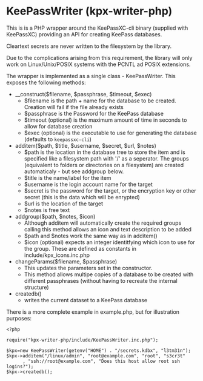 # KeePassWriter (kpx-writer-php)

This is is a PHP wrapper around the KeePassXC-cli binary (supplied with KeePassXC) providing
an API for creating KeePass databases.

Cleartext secrets are never written to the filesystem by the library.

Due to the complications arising from this requirement, the library will only work on Linux/Unix/POSIX systems with the PCNTL ad POSIX extensions.

The wrapper is implemented as a single class - KeePassWriter. This exposes the following methods:

 * __construct($filename, $passphrase, $timeout, $exec) 
   * $filename is the path + name for the database to be created. Creation will fail if the file already exists
   * $passphrase is the Password for the KeePass database
   * $timeout (optional) is the maximum amount of time in seconds to allow for database creation
   * $exec (optional) is the executable to use for generating the database (defaults to `keepassxc-cli`)
 * additem($path, $title, $username, $secret, $url, $notes)
   * $path is the location in the database tree to store the item and is specified like a filesystem path with '/' as a seperator. The groups (equivalent to folders or directories on a filesystem) are created automaticaly - but see addgroup below.
   * $title is the name/label for the item
   * $username is the login account name for the target
   * $secret is the password for the target, or the encryption key or other secret (this is the data which will be enrypted)
   * $url is the location of the target
   * $notes is free text
 * addgroup($path, $notes, $icon)
   * Although additem will automatically create the required groups calling this method allows an icon and text description to be added
   * $path and $notes work the same way as in additem()
   * $icon (optional) expects an integer identitfying which icon to use for the group. These are defined as constants in include/kpx_icons.inc.php
 * changeParams($filename, $passphrase)
   * This updates the parameters set in the constructor.
   * This method allows multipe copies of a database to be created with different passphrases (without having to recreate the internal structure)
 * createdb()
   * writes the current dataset to a KeePass database

There is a more complete example in example.php, but for illustration purposes:
```
<?php

require("kpx-writer-php/include/KeePassWriter.inc.php");

$kpx=new KeePassWriter(getenv("HOME") . "/secrets.kdbx", "l3tm31n");
$kpx->additem("/linux/admin", "root@example.com", "root", "s3cr3t"
      , "ssh://root@example.com", "Does this host allow root ssh logins?");
$kpx->createdb();
```


		
